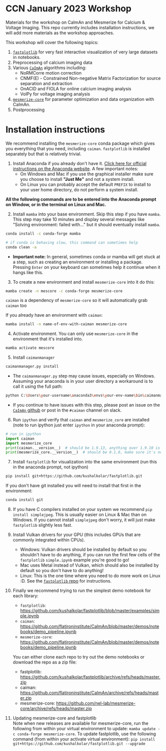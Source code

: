# CCN January 2023 Workshop

Materials for the workshop on CaImAn and Mesmerize for Calcium & Voltage Imaging. This repo currently includes installation instructions, we will add more materials as the workshop approaches.

This workshop will cover the following topics:

1. [`fastplotlib`](https://github.com/kushalkolar/fastplotlib) for very fast interactive visualization of very large datasets in notebooks.
2. Preprocessing of calcium imaging data
3. Various [`CaImAn`](https://github.com/flatironinstitute/CaImAn) algorithms including:
    - NoRMCorre motion correction
    - CNMF(E) - Constrained Non-negative Matrix Factorization for source separation and extraction
    - OnACID and FIOLA for online calcium imaging analysis
    - VolPy for voltage imaging analysis
4. [`mesmerize-core`](https://github.com/nel-lab/mesmerize-core) for parameter optimization and data organization with CaImAn.
5. Postprocessing

# Installation instructions

We recommend installing the `mesmerize-core` conda package which gives you everything that you need, including `caiman`. `fastplotlib` is installed separately but that is relatively trivial.

1. Install Anaconda if you already don't have it. [Click here for official instructions on the Anaconda website](https://docs.anaconda.com/anaconda/install/index.html). A few important notes:
    - On Windows and Mac if you use the graphical installer make sure you choose to install **"Just Me"** and not a system install.
    - On Linux you can probably accept the default `PREFIX` to install to your user home directory, do not perform a system install.

**All the following commands are to be entered into the Anaconda prompt on Window, or in the terminal on Linux and Mac.**

2. Install `mamba` into your base environment. Skip this step if you have `mamba`. This step may take 10 minutes and display several messages like "Solving environment: failed with..." but it should eventually install `mamba`.

```bash
conda install -c conda-forge mamba

# if conda is behaving slow, this command can sometimes help
conda clean -a
```

  - **Important note:** In general, sometimes conda or mamba will get stuck at a step, such as creating an environment or installing a package. Pressing `Enter` on your keyboard can sometimes help it continue when it hangs like this.

3. To create a new environment and install `mesmerize-core` into it do this:

```bash
mamba create -n mescore -c conda-forge mesmerize-core
```

 `caiman` is a dependency of `mesmerize-core` so it will automatically grab `caiman` too

 If you already have an environment with `caiman`:

```bash
mamba install -n name-of-env-with-caiman mesmerize-core
```

4. Activate environment. You can only use `mesmerize-core` in the environment that it's installed into.

```bash
mamba activate mescore
```

5. Install `caimanmanager`

```bash
caimanmanager.py install
```

  - The `caimanmanager.py` step may cause issues, especially on Windows. Assuming your anaconda is in your user directory a workaround is to call it using the full path:

```bash
python C:\Users\your-username\anaconda3\envs\your-env-name\bin\caimanmanager.py install
```

  - If you continue to have issues with this step, please post an issue on the [`CaImAn` github](https://github.com/flatironinstitute/CaImAn) or post in the `#caiman` channel on slack.

6. Run `ipython` and verify that `caiman` and `mesmerize_core` are installed (note to run ipython just enter `ipython` in your anaconda prompt):

```python
# run in ipython
import caiman
import mesmerize_core
print(caiman.__version__)  # should be 1.9.13, anything over 1.9.10 is mostly fine for the workshop but we recommend 1.9.13
print(mesmerize_core.__version__)  # should be 0.1.0, make sure it's not the 0.1.0.b1 beta version
```

7. Install `fastplotlib` for visualization into the same environment (run this in the anaconda prompt, not ipython)

```bash
pip install git+https://github.com/kushalkolar/fastplotlib.git
```

 If you don't have git installed you will need to install that first in the environment:

```bash
conda install git
```

8. If you have C compilers installed on your system we recommend `pip install simplejpeg`. This is usually easier on Linux & Mac than on Windows. If you cannot install `simplejpeg` don't worry, it will just make `fastplotlib` slightly less fast.

9. Install Vulkan drivers for your GPU (this includes GPUs that are commonly integrated within CPUs).
    - Windows: Vulkan drivers should be installed by default so you shouldn't have to do anything, if you can run the first few cells of the `fastplotlib` `simple.ipynb` example you're good to go!
    - Mac uses Metal instead of Vulkan, which should also be installed by default so you don't have to do anything!
    - Linux: This is the one time where you need to do more work on Linux :D. See the [`fastplotlib` repo](https://github.com/kushalkolar/fastplotlib#linux) for instructions.

10. Finally we recommend trying to run the simplest demo notebook for each library:
    - `fastplotlib`: https://github.com/kushalkolar/fastplotlib/blob/master/examples/simple.ipynb
    - `caiman`: https://github.com/flatironinstitute/CaImAn/blob/master/demos/notebooks/demo_pipeline.ipynb
    - `mesmerize-core`: https://github.com/flatironinstitute/CaImAn/blob/master/demos/notebooks/demo_pipeline.ipynb

     You can either clone each repo to try out the demo notebooks or download the repo as a zip file:

      - fastplotlib: https://github.com/kushalkolar/fastplotlib/archive/refs/heads/master.zip
      - caiman: https://github.com/flatironinstitute/CaImAn/archive/refs/heads/master.zip
      - mesmerize-core: https://github.com/nel-lab/mesmerize-core/archive/refs/heads/master.zip
      
11. Updating mesmerize-core and fastplotlib    
  Note when new releases are available for mesmerize-core, run the following from within your virtual environment to update: `mamba update -c conda-forge mesmerize-core`. To update fastplotlib, use the following command (from within your activate virtual environment): `pip install git+https://github.com/kushalkolar/fastplotlib.git --upgrade` 
